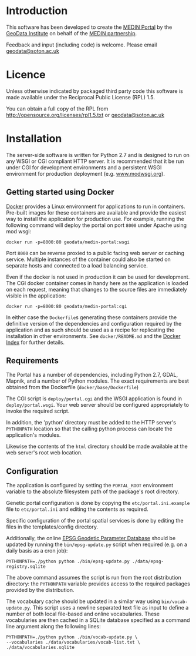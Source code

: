 # Introduction

This software has been developed to create the
[MEDIN Portal](http://portal.oceannet.org) by the
[GeoData Institute](http://www.geodata.soton.ac.uk) on behalf of the
[MEDIN partnership](http://www.oceannet.org).

Feedback and input (including code) is welcome. Please email
geodata@soton.ac.uk

# Licence

Unless otherwise indicated by packaged third party code this software
is made available under the Reciprocal Public License (RPL) 1.5. 

You can obtain a full copy of the RPL from
http://opensource.org/licenses/rpl1.5.txt or geodata@soton.ac.uk

# Installation

The server-side software is written for Python 2.7 and is designed to
run on any WSGI or CGI compliant HTTP server. It is recommended that
it be run under CGI for development environments and a persistent WSGI
environment for production deployment (e.g. www.modwsgi.org).

## Getting started using Docker

[Docker](http://www.docker.io/) provides a Linux environment for applications to
run in containers.  Pre-built images for these containers are available and
provide the easiest way to install the application for production use.  For
example, running the following command will deploy the portal on port `8000`
under Apache using mod wsgi:

    docker run -p=8000:80 geodata/medin-portal:wsgi

Port `8000` can be reverse proxied to a public facing web server or
caching service.  Multiple instances of the container could also be
started on separate hosts and connected to a load balancing service.

Even if the docker is not used in production it can be used for
development.  The CGI docker container comes in handy here as the
application is loaded on each request, meaning that changes to the
source files are immediately visible in the application:

    docker run -p=8000:80 geodata/medin-portal:cgi

In either case the `Dockerfile`s generating these containers provide
the definitive version of the dependencies and configuration required
by the application and as such should be used as a recipe for
replicating the installation in other environments.  See
`docker/README.md` and the [Docker
Index](https://index.docker.io/u/geodata/medin-portal/) for further
details.

## Requirements

The Portal has a number of dependencies, including Python 2.7, GDAL, Mapnik, and
a number of Python modules.  The exact requirements are best obtained from the
Dockerfile (`docker/base/Dockerfile`)

The CGI script is `deploy/portal.cgi` and the WSGI application is
found in `deploy/portal.wsgi`. Your web server should be configured
appropriately to invoke the required script.

In addition, the 'python' directory must be added to the HTTP server's
`PYTHONPATH` location so that the calling python process can locate
the application's modules.

Likewise the contents of the `html` directory should be made available
at the web server's root web location.

## Configuration

The application is configured by setting the `PORTAL_ROOT` environment
variable to the absolute filesystem path of the package's root
directory.

Genetic portal configuration is done by copying the
`etc/portal.ini.example` file to `etc/portal.ini` and editing the
contents as required.

Specific configuration of the portal spatial services is done by
editing the files in the templates/config directory.

Additionally, the online
[EPSG Geodetic Parameter Database](http://epsg-registry.org) should be
updated by running the `bin/epsg-update.py` script when required
(e.g. on a daily basis as a cron job):

    PYTHONPATH=./python python ./bin/epsg-update.py ./data/epsg-registry.sqlite

The above command assumes the script is run from the root distribution
directory: the `PYTHONPATH` variable provides access to the required
packages provided by the distribution.

The vocabulary cache should be updated in a similar way using
`bin/vocab-update.py`. This script uses a newline separated text file
as input to define a number of both local file-based and online
vocabularies. These vocabularies are then cached in a SQLite database
specified as a command line argument along the following lines:

    PYTHONPATH=./python python ./bin/vocab-update.py \
    --vocabularies ./data/vocabularies/vocab-list.txt \
    ./data/vocabularies.sqlite

